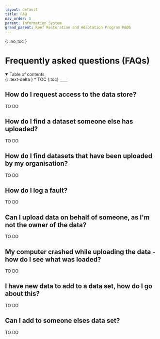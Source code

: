 ```yaml
---
layout: default
title: FAQ
nav_order: 5
parent: Information System
grand_parent: Reef Restoration and Adaptation Program M&DS 
---
```

{: .no_toc }
# Frequently asked questions (FAQs)
<details  open markdown="block">
  <summary>
    Table of contents
  </summary>
{: .text-delta }
* TOC
{:toc}
____
</details>

## How do I request access to the data store?
TO DO

## How do I find a dataset someone else has uploaded?
TO DO

## How do I find datasets that have been uploaded by my organisation?
TO DO

## How do I log a fault?
TO DO

## Can I upload data on behalf of someone, as I'm not the owner of the data?
TO DO

## My computer crashed while uploading the data - how do I see what was loaded?
TO DO
## I have new data to add to a data set, how do I go about this?
TO DO

## Can I add to someone elses data set?
TO DO